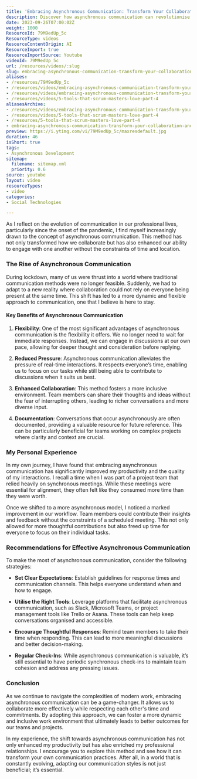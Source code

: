 ```yaml
---
title: 'Embracing Asynchronous Communication: Transform Your Collaboration and Boost Productivity'
description: Discover how asynchronous communication can revolutionise your collaboration. Embrace flexibility, reduce pressure, and enhance productivity in your team today!
date: 2023-09-26T07:00:02Z
weight: 1000
ResourceId: 79M9edUp_5c
ResourceType: videos
ResourceContentOrigin: AI
ResourceImport: true
ResourceImportSource: Youtube
videoId: 79M9edUp_5c
url: /resources/videos/:slug
slug: embracing-asynchronous-communication-transform-your-collaboration-and-boost-productivity-79M9edUp_5c
aliases:
- /resources/79M9edUp_5c
- /resources/videos/embracing-asynchronous-communication-transform-your-collaboration-and-boost-productivity-79M9edUp_5c
- /resources/videos/embracing-asynchronous-communication-transform-your-collaboration-and-boost-productivity
- /resources/videos/5-tools-that-scrum-masters-love-part-4
aliasesArchive:
- /resources/videos/embracing-asynchronous-communication-transform-your-collaboration-and-boost-productivity
- /resources/videos/5-tools-that-scrum-masters-love-part-4
- /resources/5-tools-that-scrum-masters-love-part-4
- embracing-asynchronous-communication-transform-your-collaboration-and-boost-productivity-79M9edUp_5c
preview: https://i.ytimg.com/vi/79M9edUp_5c/maxresdefault.jpg
duration: 46
isShort: true
tags:
- Asynchronous Development
sitemap:
  filename: sitemap.xml
  priority: 0.6
source: youtube
layout: video
resourceTypes:
- video
categories:
- Social Technologies

---
```

As I reflect on the evolution of communication in our professional lives, particularly since the onset of the pandemic, I find myself increasingly drawn to the concept of asynchronous communication. This method has not only transformed how we collaborate but has also enhanced our ability to engage with one another without the constraints of time and location.

### The Rise of Asynchronous Communication

During lockdown, many of us were thrust into a world where traditional communication methods were no longer feasible. Suddenly, we had to adapt to a new reality where collaboration could not rely on everyone being present at the same time. This shift has led to a more dynamic and flexible approach to communication, one that I believe is here to stay.

#### Key Benefits of Asynchronous Communication

1. **Flexibility**: One of the most significant advantages of asynchronous communication is the flexibility it offers. We no longer need to wait for immediate responses. Instead, we can engage in discussions at our own pace, allowing for deeper thought and consideration before replying.

2. **Reduced Pressure**: Asynchronous communication alleviates the pressure of real-time interactions. It respects everyone’s time, enabling us to focus on our tasks while still being able to contribute to discussions when it suits us best.

3. **Enhanced Collaboration**: This method fosters a more inclusive environment. Team members can share their thoughts and ideas without the fear of interrupting others, leading to richer conversations and more diverse input.

4. **Documentation**: Conversations that occur asynchronously are often documented, providing a valuable resource for future reference. This can be particularly beneficial for teams working on complex projects where clarity and context are crucial.

### My Personal Experience

In my own journey, I have found that embracing asynchronous communication has significantly improved my productivity and the quality of my interactions. I recall a time when I was part of a project team that relied heavily on synchronous meetings. While these meetings were essential for alignment, they often felt like they consumed more time than they were worth. 

Once we shifted to a more asynchronous model, I noticed a marked improvement in our workflow. Team members could contribute their insights and feedback without the constraints of a scheduled meeting. This not only allowed for more thoughtful contributions but also freed up time for everyone to focus on their individual tasks.

### Recommendations for Effective Asynchronous Communication

To make the most of asynchronous communication, consider the following strategies:

- **Set Clear Expectations**: Establish guidelines for response times and communication channels. This helps everyone understand when and how to engage.

- **Utilise the Right Tools**: Leverage platforms that facilitate asynchronous communication, such as Slack, Microsoft Teams, or project management tools like Trello or Asana. These tools can help keep conversations organised and accessible.

- **Encourage Thoughtful Responses**: Remind team members to take their time when responding. This can lead to more meaningful discussions and better decision-making.

- **Regular Check-Ins**: While asynchronous communication is valuable, it’s still essential to have periodic synchronous check-ins to maintain team cohesion and address any pressing issues.

### Conclusion

As we continue to navigate the complexities of modern work, embracing asynchronous communication can be a game-changer. It allows us to collaborate more effectively while respecting each other's time and commitments. By adopting this approach, we can foster a more dynamic and inclusive work environment that ultimately leads to better outcomes for our teams and projects.

In my experience, the shift towards asynchronous communication has not only enhanced my productivity but has also enriched my professional relationships. I encourage you to explore this method and see how it can transform your own communication practices. After all, in a world that is constantly evolving, adapting our communication styles is not just beneficial; it’s essential.
